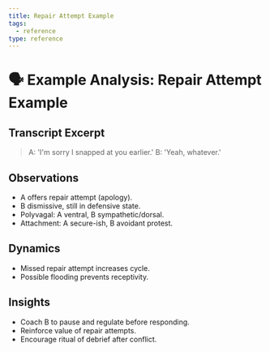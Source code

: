 ```yaml
---
title: Repair Attempt Example
tags:
  - reference
type: reference
---
```


<!-- @format -->

# 🗣 Example Analysis: Repair Attempt Example

## Transcript Excerpt

> A: 'I'm sorry I snapped at you earlier.'
> B: 'Yeah, whatever.'

## Observations

- A offers repair attempt (apology).
- B dismissive, still in defensive state.
- Polyvagal: A ventral, B sympathetic/dorsal.
- Attachment: A secure-ish, B avoidant protest.

## Dynamics

- Missed repair attempt increases cycle.
- Possible flooding prevents receptivity.

## Insights

- Coach B to pause and regulate before responding.
- Reinforce value of repair attempts.
- Encourage ritual of debrief after conflict.
